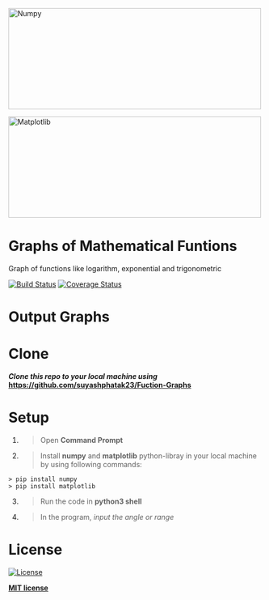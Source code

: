 
<a href="https://numpy.org"><img src="https://upload.wikimedia.org/wikipedia/commons/thumb/1/1a/NumPy_logo.svg/775px-NumPy_logo.svg.png" title="Numpy" width="500px" height="200px" alt="Numpy"></a>

<a href="https://numpy.org"><img src="https://matplotlib.org/_static/logo2_compressed.svg" title="Matplotlib" width="500px" height="200px" alt="Matplotlib"></a>

# Graphs of Mathematical Funtions

Graph of functions like logarithm, exponential and trigonometric

[![Build Status](http://img.shields.io/travis/badges/badgerbadgerbadger.svg?style=flat-square)](https://travis-ci.org/badges/badgerbadgerbadger)
[![Coverage Status](http://img.shields.io/coveralls/badges/badgerbadgerbadger.svg?style=flat-square)](https://coveralls.io/r/badges/badgerbadgerbadger)

# Output Graphs

# Clone

***Clone this repo to your local machine using*** **https://github.com/suyashphatak23/Fuction-Graphs**

# Setup

1. > Open **Command Prompt**

2. > Install **numpy** and **matplotlib** python-libray in your local machine by using following commands:

```shell
> pip install numpy
> pip install matplotlib
```

3. > Run the code in **python3 shell**

4. >In the program, *input the angle or range*

# License

[![License](http://img.shields.io/:license-mit-blue.svg?style=flat-square)](http://badges.mit-license.org)

**[MIT license](http://opensource.org/licenses/mit-license.php)**
